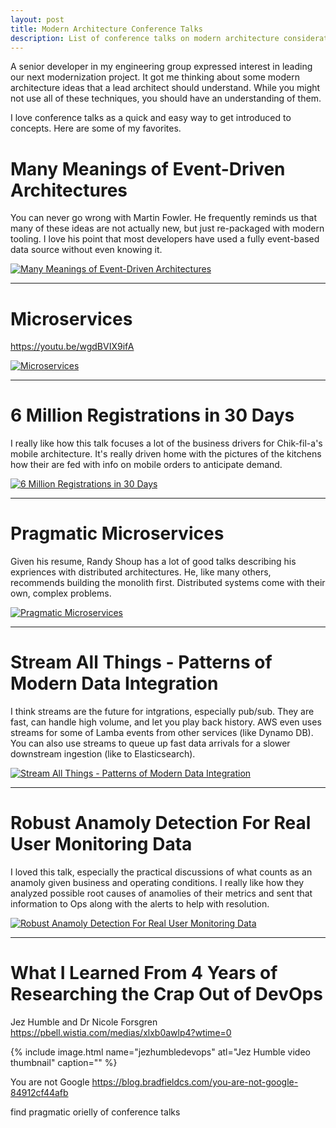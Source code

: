 ```yaml
---
layout: post
title: Modern Architecture Conference Talks
description: List of conference talks on modern architecture considerations
---
```


A senior developer in my engineering group expressed interest in leading our next modernization project. It got me thinking about some modern architecture ideas that a lead architect should understand. While you might not use all of these techniques, you should have an understanding of them. 

I love conference talks as a quick and easy way to get introduced to concepts. Here are some of my favorites.


# Many Meanings of Event-Driven Architectures
You can never go wrong with Martin Fowler. He frequently reminds us that many of these ideas are not actually new, but just re-packaged with modern tooling. I love his point that most developers have used a fully event-based data source without even knowing it.

[![Many Meanings of Event-Driven Architectures](https://i.ytimg.com/vi/STKCRSUsyP0/hqdefault.jpg)](https://youtu.be/STKCRSUsyP0)
<hr/>




# Microservices
https://youtu.be/wgdBVIX9ifA

[![Microservices](https://i.ytimg.com/vi/wgdBVIX9ifA/hqdefault.jpg)](https://youtu.be/wgdBVIX9ifA)
<hr/>

# 6 Million Registrations in 30 Days
I really like how this talk focuses a lot of the business drivers for Chik-fil-a's mobile architecture. It's really driven home with the pictures of the kitchens how their are fed with info on mobile orders to anticipate demand.

[![6 Million Registrations in 30 Days](https://i.ytimg.com/vi/9tm0LsNBbzs/hqdefault.jpg)](https://youtu.be/9tm0LsNBbzs)
<hr/>

# Pragmatic Microservices
Given his resume, Randy Shoup has a lot of good talks describing his expriences with distributed architectures. He, like many others, recommends building the monolith first. Distributed systems come with their own, complex problems.

[![Pragmatic Microservices](https://i.ytimg.com/vi/9vS7TbgirgY/hqdefault.jpg)](https://youtu.be/9vS7TbgirgY)
<hr/>

# Stream All Things - Patterns of Modern Data Integration
I think streams are the future for intgrations, especially pub/sub. They are fast, can handle high volume, and let you play back history. AWS even uses streams for some of Lamba events from other services (like Dynamo DB). You can also use streams to queue up fast data arrivals for a slower downstream ingestion (like to Elasticsearch). 

[![Stream All Things - Patterns of Modern Data Integration](https://i.ytimg.com/vi/Hjae0Cw9oew/hqdefault.jpg)](https://youtu.be/Hjae0Cw9oew)
<hr/>

# Robust Anamoly Detection For Real User Monitoring Data
I loved this talk, especially the practical discussions of what counts as an anamoly given business and operating conditions. I really like how they analyzed possible root causes of anamolies of their  metrics and sent that information to Ops along with the alerts to help with resolution. 

[![Robust Anamoly Detection For Real User Monitoring Data](https://i.ytimg.com/vi/0PtehdUL-38/hqdefault.jpg)](https://youtu.be/0PtehdUL-38)
<hr/>

# What I Learned From 4 Years of Researching the Crap Out of DevOps
Jez Humble and Dr Nicole Forsgren
https://pbell.wistia.com/medias/xlxb0awlp4?wtime=0

{% include image.html name="jezhumbledevops" atl="Jez Humble video thumbnail" caption="" %}



You are not Google
https://blog.bradfieldcs.com/you-are-not-google-84912cf44afb 

find pragmatic orielly of conference talks